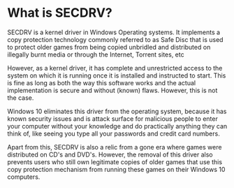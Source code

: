 # What is SECDRV?
SECDRV is a kernel driver in Windows Operating systems. It implements a copy protection technology
commonly referred to as Safe Disc that is used to protect older games from being copied unbridled
and distributed on illegally burnt media or through the Internet, Torrent sites, etc 

However, as a kernel driver, it has complete and unrestricted access to the system on which it is running
once it is installed and instructed to start. This is fine as long as both the way this software works
and the actual implementation is secure and without (known) flaws. However, this is not the case.

Windows 10 eliminates this driver from the operating system, because it has known security issues and is
attack surface for malicious people to enter your computer without your knowledge and do practically anything
they can think of, like seeing you type all your passwords and credit card numbers.

Apart from this, SECDRV is also a relic from a gone era where games were distributed on 
CD's and DVD's. However, the removal of this driver also prevents users who still own legitimate copies of
older games that use this copy protection mechanism from running these games on their Windows 10 computers.
